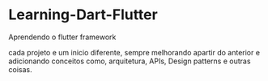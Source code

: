 # Learning-Dart-Flutter
Aprendendo o flutter framework

cada projeto e um inicio diferente, sempre melhorando apartir do anterior e adicionando conceitos como,
arquitetura, APIs, Design patterns e outras coisas.
